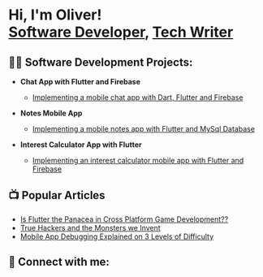 <h1>Hi, I'm Oliver! <br/><a href="https://github.com/DOTcodez">Software Developer</a>, <a href="https://hackernoon.com/u/oliveremeka">Tech Writer</a></h1>

<h2>👨‍💻 Software Development Projects:</h2>

- <b>Chat App with Flutter and Firebase</b>
  - [Implementing a mobile chat app with Dart, Flutter and Firebase](https://github.com/DOTcodez/Chat-App)
  
- <b>Notes Mobile App</b>
  - [Implementing a mobile notes app with Flutter and MySql Database](https://github.com/DOTcodez/Notes-App)
  
- <b>Interest Calculator App with Flutter</b>
  - [Implementing an interest calculator mobile app with Flutter and Firebase](https://github.com/DOTcodez/Interest-Calculator-Flutter)

<h2>📺 Popular Articles</h2>

- [Is Flutter the Panacea in Cross Platform Game Development??](https://hackernoon.com/is-flutter-the-panacea-in-cross-platform-game-development)
- [True Hackers and the Monsters we Invent](https://hackernoon.com/true-hackers-and-the-monsters-we-invent)
- [Mobile App Debugging Explained on 3 Levels of Difficulty](https://hackernoon.com/mobile-app-debugging-explained-on-3-levels-of-difficulty)

<h2> 🤳 Connect with me:</h2>


[twitter]: https://twitter.com/IfediorahOliver
[facebook]: https://www.facebook.com//IfediorahOliverEmeka
